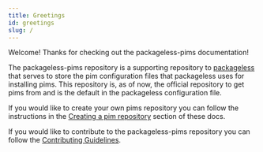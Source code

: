 ```yaml
---
title: Greetings
id: greetings
slug: /
---
```


Welcome! Thanks for checking out the packageless-pims documentation!

The packageless-pims repository is a supporting repository to [packageless](https://github.com/everettraven/packageless) that serves to store the pim configuration files that packageless uses for installing pims. This repository is, as of now, the official repository to get pims from and is the default in the packageless configuration file.

If you would like to create your own pims repository you can follow the instructions in the [Creating a pim repository](create-pim-repo.md) section of these docs.

If you would like to contribute to the packageless-pims repository you can follow the [Contributing Guidelines](contributing.md).